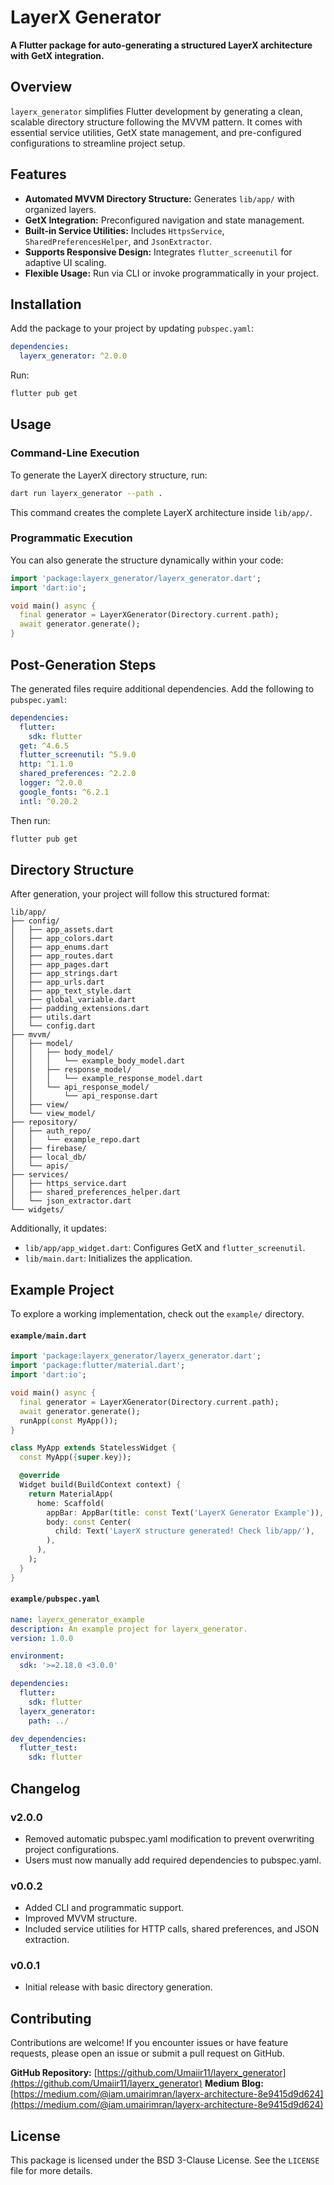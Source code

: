 # LayerX Generator

**A Flutter package for auto-generating a structured LayerX architecture with GetX integration.**

## Overview

`layerx_generator` simplifies Flutter development by generating a clean, scalable directory structure following the MVVM pattern. It comes with essential service utilities, GetX state management, and pre-configured configurations to streamline project setup.

## Features

- **Automated MVVM Directory Structure:** Generates `lib/app/` with organized layers.
- **GetX Integration:** Preconfigured navigation and state management.
- **Built-in Service Utilities:** Includes `HttpsService`, `SharedPreferencesHelper`, and `JsonExtractor`.
- **Supports Responsive Design:** Integrates `flutter_screenutil` for adaptive UI scaling.
- **Flexible Usage:** Run via CLI or invoke programmatically in your project.

## Installation

Add the package to your project by updating `pubspec.yaml`:

```yaml
dependencies:
  layerx_generator: ^2.0.0
```

Run:

```sh
flutter pub get
```

## Usage

### Command-Line Execution

To generate the LayerX directory structure, run:

```sh
dart run layerx_generator --path .
```

This command creates the complete LayerX architecture inside `lib/app/`.

### Programmatic Execution

You can also generate the structure dynamically within your code:

```dart
import 'package:layerx_generator/layerx_generator.dart';
import 'dart:io';

void main() async {
  final generator = LayerXGenerator(Directory.current.path);
  await generator.generate();
}
```

## Post-Generation Steps

The generated files require additional dependencies. Add the following to `pubspec.yaml`:

```yaml
dependencies:
  flutter:
    sdk: flutter
  get: ^4.6.5
  flutter_screenutil: ^5.9.0
  http: ^1.1.0
  shared_preferences: ^2.2.0
  logger: ^2.0.0
  google_fonts: ^6.2.1
  intl: ^0.20.2
```

Then run:

```sh
flutter pub get
```

## Directory Structure

After generation, your project will follow this structured format:

```
lib/app/
├── config/
│   ├── app_assets.dart
│   ├── app_colors.dart
│   ├── app_enums.dart
│   ├── app_routes.dart
│   ├── app_pages.dart
│   ├── app_strings.dart
│   ├── app_urls.dart
│   ├── app_text_style.dart
│   ├── global_variable.dart
│   ├── padding_extensions.dart
│   ├── utils.dart
│   └── config.dart
├── mvvm/
│   ├── model/
│   │   ├── body_model/
│   │   │   └── example_body_model.dart
│   │   ├── response_model/
│   │   │   └── example_response_model.dart
│   │   └── api_response_model/
│   │       └── api_response.dart
│   ├── view/
│   └── view_model/
├── repository/
│   ├── auth_repo/
│   │   └── example_repo.dart
│   ├── firebase/
│   ├── local_db/
│   └── apis/
├── services/
│   ├── https_service.dart
│   ├── shared_preferences_helper.dart
│   └── json_extractor.dart
└── widgets/
```

Additionally, it updates:

- `lib/app/app_widget.dart`: Configures GetX and `flutter_screenutil`.
- `lib/main.dart`: Initializes the application.

## Example Project

To explore a working implementation, check out the `example/` directory.

#### `example/main.dart`

```dart
import 'package:layerx_generator/layerx_generator.dart';
import 'package:flutter/material.dart';
import 'dart:io';

void main() async {
  final generator = LayerXGenerator(Directory.current.path);
  await generator.generate();
  runApp(const MyApp());
}

class MyApp extends StatelessWidget {
  const MyApp({super.key});

  @override
  Widget build(BuildContext context) {
    return MaterialApp(
      home: Scaffold(
        appBar: AppBar(title: const Text('LayerX Generator Example')),
        body: const Center(
          child: Text('LayerX structure generated! Check lib/app/'),
        ),
      ),
    );
  }
}
```

#### `example/pubspec.yaml`

```yaml
name: layerx_generator_example
description: An example project for layerx_generator.
version: 1.0.0

environment:
  sdk: '>=2.18.0 <3.0.0'

dependencies:
  flutter:
    sdk: flutter
  layerx_generator:
    path: ../

dev_dependencies:
  flutter_test:
    sdk: flutter
```

## Changelog


### v2.0.0
- Removed automatic pubspec.yaml modification to prevent overwriting project configurations.
- Users must now manually add required dependencies to pubspec.yaml.
### v0.0.2
- Added CLI and programmatic support.
- Improved MVVM structure.
- Included service utilities for HTTP calls, shared preferences, and JSON extraction.

### v0.0.1
- Initial release with basic directory generation.

## Contributing

Contributions are welcome! If you encounter issues or have feature requests, please open an issue or submit a pull request on GitHub.

**GitHub Repository:** [https://github.com/Umaiir11/layerx_generator](https://github.com/Umaiir11/layerx_generator)
**Medium Blog:** [https://medium.com/@iam.umairimran/layerx-architecture-8e9415d9d624](https://medium.com/@iam.umairimran/layerx-architecture-8e9415d9d624)

## License

This package is licensed under the BSD 3-Clause License. See the `LICENSE` file for more details.

